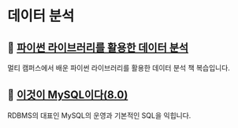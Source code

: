 # 데이터 분석

## 🔎 [파이썬 라이브러리를 활용한 데이터 분석](./Python%20for%20Data%20Analysis/README.md)

멀티 캠퍼스에서 배운 파이썬 라이브러리를 활용한 데이터 분석 책 복습입니다.

## 🔎 [이것이 MySQL이다(8.0)](./This%20is%20MySQL(8.0)/README.md)

RDBMS의 대표인 MySQL의 운영과 기본적인 SQL을 익힙니다.

